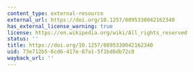 ```yaml
---
content_type: external-resource
external_url: https://doi.org/10.1257/0895330042162340
has_external_license_warning: true
license: https://en.wikipedia.org/wiki/All_rights_reserved
status: ''
title: https://doi.org/10.1257/0895330042162340
uid: 73e712b5-6cd6-417e-87a1-5f1bd6db72c0
wayback_url: ''
---
```

